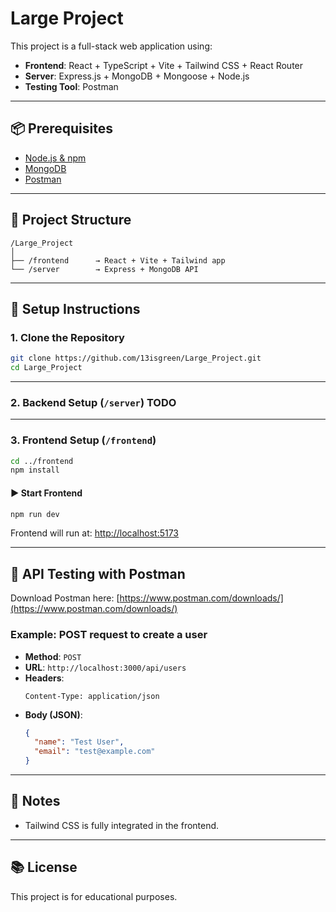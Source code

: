 # Large Project

This project is a full-stack web application using:

- **Frontend**: React + TypeScript + Vite + Tailwind CSS + React Router
- **Server**: Express.js + MongoDB + Mongoose + Node.js
- **Testing Tool**: Postman

---

## 📦 Prerequisites

- [Node.js & npm](https://nodejs.org/)
- [MongoDB](https://www.mongodb.com/try/download/community)
- [Postman](https://www.postman.com/downloads/)

---

## 📁 Project Structure

```
/Large_Project
│
├── /frontend      → React + Vite + Tailwind app
└── /server        → Express + MongoDB API
```

---

## 🚀 Setup Instructions

### 1. Clone the Repository

```bash
git clone https://github.com/13isgreen/Large_Project.git
cd Large_Project
```

---

### 2. Backend Setup (`/server`) TODO

---

### 3. Frontend Setup (`/frontend`)

```bash
cd ../frontend
npm install
```

#### ▶️ Start Frontend

```bash
npm run dev
```

Frontend will run at: [http://localhost:5173](http://localhost:5173)

---

## 🧪 API Testing with Postman

Download Postman here: [https://www.postman.com/downloads/](https://www.postman.com/downloads/)

### Example: POST request to create a user

- **Method**: `POST`
- **URL**: `http://localhost:3000/api/users`
- **Headers**:
  ```
  Content-Type: application/json
  ```
- **Body (JSON)**:
  ```json
  {
    "name": "Test User",
    "email": "test@example.com"
  }
  ```

---

## 📝 Notes

- Tailwind CSS is fully integrated in the frontend.

---

## 📚 License

This project is for educational purposes.
